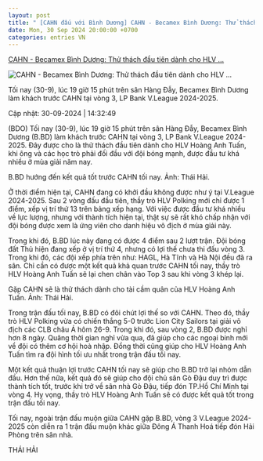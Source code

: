 ```yaml
---
layout: post
title: " [CAHN đấu với Bình Dương] CAHN - Becamex Bình Dương: Thử thách đầu tiên dành cho HLV ..."
date: Mon, 30 Sep 2024 20:00:00 +0700
categories: entries VN
---
```

[CAHN - Becamex Bình Dương: Thử thách đầu tiên dành cho HLV ...](https://baobinhduong.vn/cahn-becamex-binh-duong-thu-thach-dau-tien-danh-cho-hlv-hoang-anh-tuan-a332072.html)

![CAHN - Becamex Bình Dương: Thử thách đầu tiên dành cho HLV ...](https://baobinhduong.vn/image/news/2024/20240930/thumbnail/475x300/1727681558.jpg)

Tối nay (30-9), lúc 19 giờ 15 phút trên sân Hàng Đẫy, Becamex Bình Dương làm khách trước CAHN tại vòng 3, LP Bank V.League 2024-2025.

Cập nhật: 30-09-2024 | 14:32:49

(BDO) Tối nay (30-9), lúc 19 giờ 15 phút trên sân Hàng Đẫy, Becamex Bình Dương (B.BD) làm khách trước CAHN tại vòng 3, LP Bank V.League 2024-2025. Đây được cho là thử thách đầu tiên dành cho HLV Hoàng Anh Tuấn, khi ông và các học trò phải đối đầu với đội bóng mạnh, được đầu tư khá nhiều ở mùa giải năm nay.



B.BD hướng đến kết quả tốt trước CAHN tối nay. Ảnh: Thái Hải.

Ở thời điểm hiện tại, CAHN đang có khởi đầu không được như ý tại V.League 2024-2025. Sau 2 vòng đấu đầu tiên, thầy trò HLV Polking mới chỉ được 1 điểm, xếp vị trí thứ 13 trên bảng xếp hạng. Với việc được đầu tư khá nhiều về lực lượng, nhưng với thành tích hiện tại, thật sự sẽ rất khó chấp nhận với đội bóng được xem là ứng viên cho danh hiệu vô địch ở mùa giải này.

Trong khi đó, B.BD lúc này đang có được 4 điểm sau 2 lượt trận. Đội bóng đất Thủ hiện đang xếp ở vị trí thứ 4, nhưng có lợi thế chưa thi đấu vòng 3. Trong khi đó, các đội xếp phía trên như: HAGL, Hà Tĩnh và Hà Nội đều đã ra sân. Chỉ cần có được một kết quả khả quan trước CAHN tối nay, thầy trò HLV Hoàng Anh Tuấn sẽ lại chen chân vào Top 3 sau khi vòng 3 khép lại.



Gặp CAHN sẽ là thử thách dành cho tài cầm quân của HLV Hoàng Anh Tuấn. Ảnh: Thái Hải.

Trong trận đấu tối nay, B.BD có đôi chút lợi thế so với CAHN. Theo đó, thầy trò HLV Polking vừa có chiến thắng 5-0 trước Lion City Sailors tại giải vô địch các CLB châu Á hôm 26-9. Trong khi đó, sau vòng 2, B.BD được nghỉ hơn 8 ngày. Quãng thời gian nghỉ vừa qua, đã giúp cho các ngoại binh mới về đội có thêm cơ hội hoà nhập. Đồng thời cũng giúp cho HLV Hoàng Anh Tuấn tìm ra đội hình tối ưu nhất trong trận đấu tối nay.

Một kết quả thuận lợi trước CAHN tối nay sẽ giúp cho B.BD trở lại nhóm dẫn đầu. Hơn thế nữa, kết quả đó sẽ giúp cho đội chủ sân Gò Đậu duy trì được thành tích tốt, trước khi trở về sân nhà Gò Đậu, tiếp đón TP.Hồ Chí Minh tại vòng 4. Hy vọng, thầy trò HLV Hoàng Anh Tuấn sẽ có được kết quả tốt trong trận đấu tối nay.

Tối nay, ngoài trận đấu muộn giữa CAHN gặp B.BD, vòng 3 V.League 2024-2025 còn diễn ra 1 trận đấu muộn khác giữa Đông Á Thanh Hoá tiếp đón Hải Phòng trên sân nhà.

THÁI HẢI

